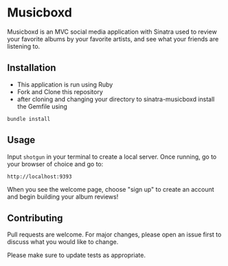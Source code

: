 # Musicboxd

Musicboxd is an MVC social media application with Sinatra used to review your favorite albums by your favorite artists, and see what your friends are listening to.

## Installation

- This application is run using Ruby
- Fork and Clone this repository
- after cloning and changing your directory to sinatra-musicboxd install the Gemfile using

```bundle install```

## Usage

Input ``` shotgun ``` in your terminal to create a local server. Once running, go to your browser of choice and go to:

```http://localhost:9393```

When you see the welcome page, choose "sign up" to create an account and begin building your album reviews!

## Contributing
Pull requests are welcome. For major changes, please open an issue first to discuss what you would like to change.

Please make sure to update tests as appropriate.


